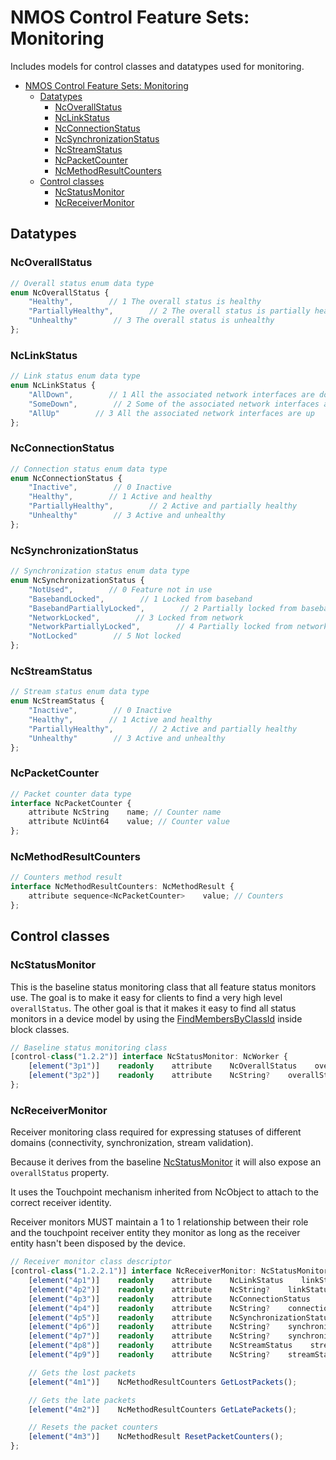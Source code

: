 # NMOS Control Feature Sets: Monitoring

Includes models for control classes and datatypes used for monitoring.

- [NMOS Control Feature Sets: Monitoring](#nmos-control-feature-sets-monitoring)
  - [Datatypes](#datatypes)
    - [NcOverallStatus](#ncoverallstatus)
    - [NcLinkStatus](#nclinkstatus)
    - [NcConnectionStatus](#ncconnectionstatus)
    - [NcSynchronizationStatus](#ncsynchronizationstatus)
    - [NcStreamStatus](#ncstreamstatus)
    - [NcPacketCounter](#ncpacketcounter)
    - [NcMethodResultCounters](#ncmethodresultcounters)
  - [Control classes](#control-classes)
    - [NcStatusMonitor](#ncstatusmonitor)
    - [NcReceiverMonitor](#ncreceivermonitor)

## Datatypes

### NcOverallStatus

```typescript
// Overall status enum data type
enum NcOverallStatus {
    "Healthy",        // 1 The overall status is healthy
    "PartiallyHealthy",        // 2 The overall status is partially healthy
    "Unhealthy"        // 3 The overall status is unhealthy
};
```

### NcLinkStatus

```typescript
// Link status enum data type
enum NcLinkStatus {
    "AllDown",        // 1 All the associated network interfaces are down
    "SomeDown",        // 2 Some of the associated network interfaces are down
    "AllUp"        // 3 All the associated network interfaces are up
};
```

### NcConnectionStatus

```typescript
// Connection status enum data type
enum NcConnectionStatus {
    "Inactive",        // 0 Inactive
    "Healthy",        // 1 Active and healthy
    "PartiallyHealthy",        // 2 Active and partially healthy
    "Unhealthy"        // 3 Active and unhealthy
};
```

### NcSynchronizationStatus

```typescript
// Synchronization status enum data type
enum NcSynchronizationStatus {
    "NotUsed",        // 0 Feature not in use
    "BasebandLocked",        // 1 Locked from baseband
    "BasebandPartiallyLocked",        // 2 Partially locked from baseband
    "NetworkLocked",        // 3 Locked from network
    "NetworkPartiallyLocked",        // 4 Partially locked from network
    "NotLocked"        // 5 Not locked
};
```

### NcStreamStatus

```typescript
// Stream status enum data type
enum NcStreamStatus {
    "Inactive",        // 0 Inactive
    "Healthy",        // 1 Active and healthy
    "PartiallyHealthy",        // 2 Active and partially healthy
    "Unhealthy"        // 3 Active and unhealthy
};
```

### NcPacketCounter

```typescript
// Packet counter data type
interface NcPacketCounter {
    attribute NcString    name; // Counter name
    attribute NcUint64    value; // Counter value
};
```

### NcMethodResultCounters

```typescript
// Counters method result
interface NcMethodResultCounters: NcMethodResult {
    attribute sequence<NcPacketCounter>    value; // Counters
};
```

## Control classes

### NcStatusMonitor

This is the baseline status monitoring class that all feature status monitors use.
The goal is to make it easy for clients to find a very high level `overallStatus`.
The other goal is that it makes it easy to find all status monitors in a device model by using the [FindMembersByClassId](https://specs.amwa.tv/ms-05-02/latest/docs/Blocks.html#search-methods) inside block classes.

```typescript
// Baseline status monitoring class
[control-class("1.2.2")] interface NcStatusMonitor: NcWorker {
    [element("3p1")]    readonly    attribute    NcOverallStatus    overallStatus;    // Overall status property
    [element("3p2")]    readonly    attribute    NcString?    overallStatusMessage;    // Overall status message property
};
```

### NcReceiverMonitor

Receiver monitoring class required for expressing statuses of different domains (connectivity, synchronization, stream validation).

Because it derives from the baseline [NcStatusMonitor](#ncstatusmonitor) it will also expose an `overallStatus` property.

It uses the Touchpoint mechanism inherited from NcObject to attach to the correct receiver identity.

Receiver monitors MUST maintain a 1 to 1 relationship between their role and the touchpoint receiver entity they monitor as long as the receiver entity hasn't been disposed by the device.

```typescript
// Receiver monitor class descriptor
[control-class("1.2.2.1")] interface NcReceiverMonitor: NcStatusMonitor {
    [element("4p1")]    readonly    attribute    NcLinkStatus    linkStatus;    // Link status property
    [element("4p2")]    readonly    attribute    NcString?    linkStatusMessage;    // Link status message property
    [element("4p3")]    readonly    attribute    NcConnectionStatus    connectionStatus;    // Connection status property
    [element("4p4")]    readonly    attribute    NcString?    connectionStatusMessage;    // Connection status message property
    [element("4p5")]    readonly    attribute    NcSynchronizationStatus    synchronizationStatus;    // Synchronization status property
    [element("4p6")]    readonly    attribute    NcString?    synchronizationStatusMessage;    // Synchronization status message property
    [element("4p7")]    readonly    attribute    NcString?    synchronizationSourceId;    // Synchronization source id property
    [element("4p8")]    readonly    attribute    NcStreamStatus    streamStatus;    // Stream status property
    [element("4p9")]    readonly    attribute    NcString?    streamStatusMessage;    // Stream status message property

    // Gets the lost packets
    [element("4m1")]    NcMethodResultCounters GetLostPackets();

    // Gets the late packets
    [element("4m2")]    NcMethodResultCounters GetLatePackets();

    // Resets the packet counters
    [element("4m3")]    NcMethodResult ResetPacketCounters();
};
```
